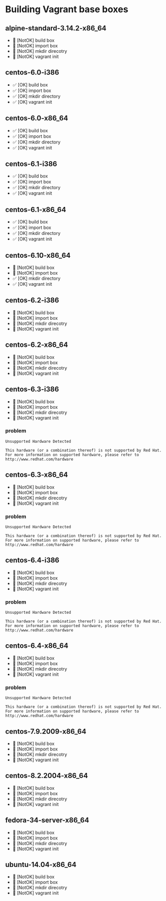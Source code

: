 # Building Vagrant base boxes

## alpine-standard-3.14.2-x86_64

* 💩 [NotOK] build box
* 💩 [NotOK] import box
* 💩 [NotOK] mkdir direcotry
* 💩 [NotOK] vagrant init


## centos-6.0-i386

* ✅ [OK] build box
* ✅ [OK] import box
* ✅ [OK] mkdir directory
* ✅ [OK] vagrant init


## centos-6.0-x86_64

* ✅ [OK] build box
* ✅ [OK] import box
* ✅ [OK] mkdir directory
* ✅ [OK] vagrant init


## centos-6.1-i386

* ✅ [OK] build box
* ✅ [OK] import box
* ✅ [OK] mkdir directory
* ✅ [OK] vagrant init


## centos-6.1-x86_64

* ✅ [OK] build box
* ✅ [OK] import box
* ✅ [OK] mkdir directory
* ✅ [OK] vagrant init


## centos-6.10-x86_64

* 💩 [NotOK] build box
* 💩 [NotOK] import box
* ✅ [OK] mkdir directory
* ✅ [OK] vagrant init


## centos-6.2-i386

* 💩 [NotOK] build box
* 💩 [NotOK] import box
* 💩 [NotOK] mkdir direcotry
* 💩 [NotOK] vagrant init


## centos-6.2-x86_64

* 💩 [NotOK] build box
* 💩 [NotOK] import box
* 💩 [NotOK] mkdir direcotry
* 💩 [NotOK] vagrant init


## centos-6.3-i386

* 💩 [NotOK] build box
* 💩 [NotOK] import box
* 💩 [NotOK] mkdir direcotry
* 💩 [NotOK] vagrant init

### problem

```
Unsupported Hardware Detected

This hardware (or a combination thereof) is not supported by Red Hat. For more information on supported hardware, please refer to http://www.redhat.com/hardware
```


## centos-6.3-x86_64

* 💩 [NotOK] build box
* 💩 [NotOK] import box
* 💩 [NotOK] mkdir direcotry
* 💩 [NotOK] vagrant init

### problem

```
Unsupported Hardware Detected

This hardware (or a combination thereof) is not supported by Red Hat. For more information on supported hardware, please refer to http://www.redhat.com/hardware
```


## centos-6.4-i386

* 💩 [NotOK] build box
* 💩 [NotOK] import box
* 💩 [NotOK] mkdir direcotry
* 💩 [NotOK] vagrant init

### problem

```
Unsupported Hardware Detected

This hardware (or a combination thereof) is not supported by Red Hat. For more information on supported hardware, please refer to http://www.redhat.com/hardware
```


## centos-6.4-x86_64

* 💩 [NotOK] build box
* 💩 [NotOK] import box
* 💩 [NotOK] mkdir direcotry
* 💩 [NotOK] vagrant init

### problem

```
Unsupported Hardware Detected

This hardware (or a combination thereof) is not supported by Red Hat. For more information on supported hardware, please refer to http://www.redhat.com/hardware
```


## centos-7.9.2009-x86_64

* 💩 [NotOK] build box
* 💩 [NotOK] import box
* 💩 [NotOK] mkdir direcotry
* 💩 [NotOK] vagrant init


## centos-8.2.2004-x86_64

* 💩 [NotOK] build box
* 💩 [NotOK] import box
* 💩 [NotOK] mkdir direcotry
* 💩 [NotOK] vagrant init


## fedora-34-server-x86_64

* 💩 [NotOK] build box
* 💩 [NotOK] import box
* 💩 [NotOK] mkdir direcotry
* 💩 [NotOK] vagrant init


## ubuntu-14.04-x86_64

* 💩 [NotOK] build box
* 💩 [NotOK] import box
* 💩 [NotOK] mkdir direcotry
* 💩 [NotOK] vagrant init


